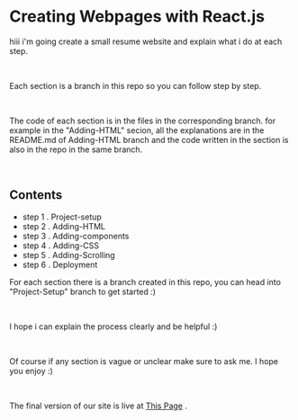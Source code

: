 # Creating Webpages with React.js

hiii i'm going create a small resume website and explain what i do at each step.

<br />

Each section is a branch in this repo so you can follow step by step.


<br />

The code of each section is in the files in the corresponding branch. for example in the "Adding-HTML" secion, all the explanations are in the README.md of Adding-HTML branch and the code written in the section is also in the repo in the same branch.


<br />

## Contents

* step 1 . Project-setup
* step 2 . Adding-HTML
* step 3 . Adding-components
* step 4 . Adding-CSS
* step 5 . Adding-Scrolling
* step 6 . Deployment

For each section there is a branch created in this repo, you can head into "Project-Setup" branch to get started :)

<br />

I hope i can explain the process clearly and be helpful :)

<br />

Of course if any section is vague or unclear make sure to ask me. I hope you enjoy :)

<br />

The final version of our site is live at [This Page](https://panahiparham.github.io/react-tutorial/) .

<br />
